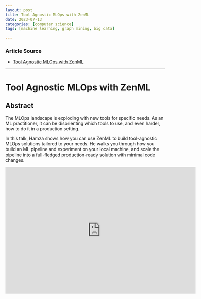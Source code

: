 ```yaml
---
layout: post
title: Tool Agnostic MLOps with ZenML  
date: 2023-07-13
categories: [computer science]
tags: [machine learning, graph mining, big data]

---
```


### Article Source

* [Tool Agnostic MLOps with ZenML](https://www.youtube.com/watch?v=tTlqxpUavzA)


---

# Tool Agnostic MLOps with ZenML


## Abstract

The MLOps landscape is exploding with new tools for specific needs. As an ML practitioner, it can be disorienting which tools to use, and even harder, how to do it in a production setting.

In this talk, Hamza shows how you can use ZenML to build tool-agnostic MLOps solutions tailored to your needs. He walks you through how you build an ML pipeline and experiment on your local machine, and scale the pipeline into a full-fledged production-ready solution with minimal code changes.

<iframe width="600" height="400" src="https://www.youtube.com/embed/tTlqxpUavzA" title="YouTube video player" frameborder="0" allow="accelerometer; autoplay; clipboard-write; encrypted-media; gyroscope; picture-in-picture; web-share" allowfullscreen></iframe>